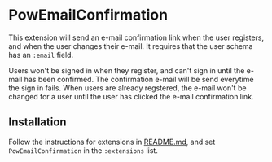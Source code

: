 # PowEmailConfirmation

This extension will send an e-mail confirmation link when the user registers, and when the user changes their e-mail. It requires that the user schema has an `:email` field.

Users won't be signed in when they register, and can't sign in until the e-mail has been confirmed. The confirmation e-mail will be send everytime the sign in fails. When users are already regstered, the e-mail won't be changed for a user until the user has clicked the e-mail confirmation link.

## Installation

Follow the instructions for extensions in [README.md](../../../README.md), and set `PowEmailConfirmation` in the `:extensions` list.